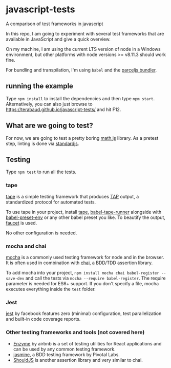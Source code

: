 # javascript-tests
A comparison of test frameworks in javascript

In this repo, I am going to experiment with several test frameworks that are available in JavaScript and give a quick overview.

On my machine, I am using the current LTS version of node in a Windows environment, but other platforms with node versions >= v8.11.3 should work fine. 

For bundling and transpilation, I'm using `babel` and the [parceljs bundler](https://parceljs.org).

## running the example

Type `npm install` to install the dependencies and then type `npm start`.
Alternatively, you can also just browse to https://terabaud.github.io/javascript-tests/ and hit F12.

## What are we going to test?

For now, we are going to test a pretty boring [math.js](https://github.com/terabaud/javascript-tests/blob/master/src/math.js) library.
As a pretest step, linting is done via  [standardjs](https://standardjs.com).

## Testing

Type `npm test` to run all the tests.

### tape

[tape](https://github.com/substack/tape) is a simple testing framework that produces [TAP](http://testanything.org/) output, a standardized protocol for automated tests. 

To use tape in your project, install [tape](https://npmjs.com/package/tape), [babel-tape-runner](https://npmjs.com/package/babel-tape-runner) alongside with  [babel-preset-env](https://npmjs.com/package/babel-preset-env) or any other babel preset you like. To beautify the output, [faucet](https://github.com/substack/faucet) is used.

No other configuration is needed.

### mocha and chai

[mocha](https://mochajs.org) is a commonly used testing framework for node and in the browser. It is often used in combination with [chai](https://chaijs.com), a BDD/TDD assertion library.

To add mocha into your project, `npm install mocha chai babel-register --save-dev` and call the tests via `mocha --require babel-register`. The require parameter is needed for ES6+ support. If you don't specify a file, mocha executes everything inside the `test` folder.

### Jest

[jest](http://jestjs.io/) by facebook features zero (minimal) configuration, test parallelization and built-in code coverage reports.

### Other testing frameworks and tools (not covered here)

* [Enzyme](https://github.com/airbnb/enzyme) by airbnb is a set of testing utilities for React applications and can be used by any common testing framework.
* [jasmine](https://jasmine.github.io/), a BDD testing framework by Pivotal Labs.
* [ShouldJS](https://shouldjs.github.io) is another assertion library and very similar to chai.

